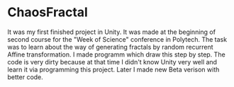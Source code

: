 # ChaosFractal

It was my first finished project in Unity. It was made at the beginning of second course for the "Week of Science" conference in Polytech. The task was to learn about the way of generating fractals by random recurrent Affine transformation. I made programm which draw this step by step. The code is very dirty because at that time I didn't know Unity very well and learn it via programming this project. Later I made new Beta verison with better code.
